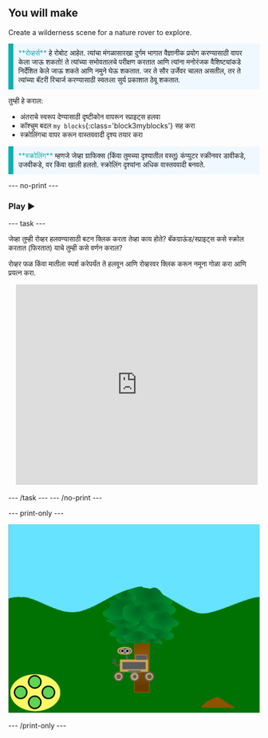 ## You will make

Create a wilderness scene for a nature rover to explore.

<p style="border-left: solid; border-width:10px; border-color: #0faeb0; background-color: aliceblue; padding: 10px;">
<span style="color: #0faeb0">**रोव्हर्स**</span> हे रोबोट आहेत. त्यांचा मंगळासारखा दुर्गम भागात वैज्ञानीक प्रयोग करण्यासाठी वापर केला जाऊ शकतो!  ते त्यांच्या सभोवतालचे परीक्षण करतात आणि त्यांना मनोरंजक वैशिष्ट्यांकडे निर्देशित केले जाऊ शकते आणि नमुने घेऊ शकतात. जर ते सौर उर्जेवर चालत असतील, तर ते त्यांच्या बॅटरी रिचार्ज करण्यासाठी स्वतःला सुर्य प्रकाशात ठेवू शकतात.
</p>

तुम्ही हे कराल:
+ अंतराचे स्वरूप देण्यासाठी दृष्टीकोन वापरून स्प्राइट्स हलवा
+ कॉश्चुम बदल `my blocks`{:class='block3myblocks'} सह करा
+ स्क्रोलिंगचा वापर करून वास्तववादी दृश्य तयार करा


<p style="border-left: solid; border-width:10px; border-color: #0faeb0; background-color: aliceblue; padding: 10px;">
<span style="color: #0faeb0">**स्क्रोलिंग**</span> म्हणजे जेव्हा ग्राफिक्स (किंवा तुमच्या दृश्यातील वस्तू) कंप्युटर स्क्रीनवर डावीकडे, उजवीकडे, वर किंवा खाली हलतो. स्क्रोलिंग दृश्यांना अधिक वास्तववादी बनवते.
</p>

--- no-print ---

### Play ▶️

--- task ---

<div style="display: flex; flex-wrap: wrap">
<div style="flex-basis: 175px; flex-grow: 1">  
जेव्हा तुम्ही रोव्हर हलवण्यासाठी बटन क्लिक करता तेव्हा काय होते? बॅकग्राऊंड/स्प्राइट्स कसे स्क्रोल करतात (फिरतात) याचे तुम्ही कसे वर्णन कराल?

रोव्हर फळ किंवा मातीला स्पर्श करेपर्यंत ते हलवून आणि रोव्हरवर क्लिक करून नमूना गोळा करा आणि प्रयत्न करा.
</div>
<div class="scratch-preview" style="margin-left: 15px;">
  <iframe allowtransparency="true" width="485" height="402" src="https://scratch.mit.edu/projects/embed/551066826/?autostart=false" frameborder="0"></iframe>
</div>
</div>

--- /task --- --- /no-print ---

--- print-only ---

![पूर्ण केलेला प्रोजेक्ट](images/showcase-static.png)

--- /print-only ---
